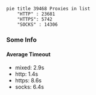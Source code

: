 
```mermaid
pie title 39468 Proxies in list
    "HTTP" : 23681
    "HTTPS": 5742
    "SOCKS" : 14306
```

### Some Info
#### Average Timeout

- mixed: 2.9s
- http: 1.4s
- https: 8.6s
- socks: 6.4s